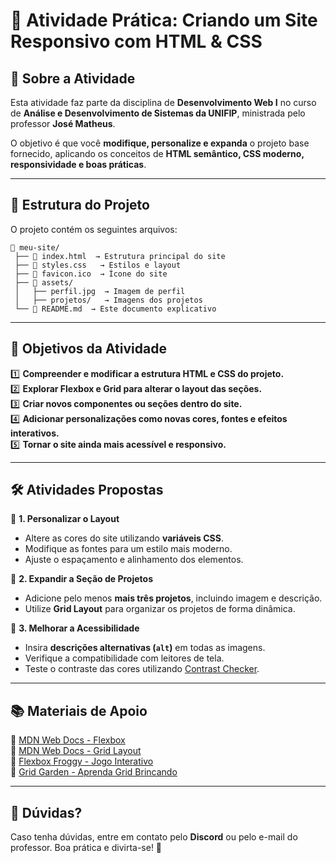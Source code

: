 # 🚀 Atividade Prática: Criando um Site Responsivo com HTML & CSS

## 📌 **Sobre a Atividade**
Esta atividade faz parte da disciplina de **Desenvolvimento Web I** no curso de **Análise e Desenvolvimento de Sistemas da UNIFIP**, ministrada pelo professor **José Matheus**.

O objetivo é que você **modifique, personalize e expanda** o projeto base fornecido, aplicando os conceitos de **HTML semântico, CSS moderno, responsividade e boas práticas**.

---

## 📁 **Estrutura do Projeto**

O projeto contém os seguintes arquivos:

```
📂 meu-site/
 ├── 📄 index.html  → Estrutura principal do site
 ├── 📄 styles.css   → Estilos e layout
 ├── 📄 favicon.ico  → Ícone do site
 ├── 📂 assets/
 │   ├── perfil.jpg  → Imagem de perfil
 │   ├── projetos/   → Imagens dos projetos
 └── 📄 README.md  → Este documento explicativo
```

---

## 🎯 **Objetivos da Atividade**

1️⃣ **Compreender e modificar a estrutura HTML e CSS do projeto.**  
2️⃣ **Explorar Flexbox e Grid para alterar o layout das seções.**  
3️⃣ **Criar novos componentes ou seções dentro do site.**  
4️⃣ **Adicionar personalizações como novas cores, fontes e efeitos interativos.**  
5️⃣ **Tornar o site ainda mais acessível e responsivo.**  

---

## 🛠️ **Atividades Propostas**

🔹 **1. Personalizar o Layout**
   - Altere as cores do site utilizando **variáveis CSS**.
   - Modifique as fontes para um estilo mais moderno.
   - Ajuste o espaçamento e alinhamento dos elementos.

🔹 **2. Expandir a Seção de Projetos**
   - Adicione pelo menos **mais três projetos**, incluindo imagem e descrição.
   - Utilize **Grid Layout** para organizar os projetos de forma dinâmica.

🔹 **3. Melhorar a Acessibilidade**
   - Insira **descrições alternativas (`alt`)** em todas as imagens.
   - Verifique a compatibilidade com leitores de tela.
   - Teste o contraste das cores utilizando [Contrast Checker](https://webaim.org/resources/contrastchecker/).

---

## 📚 **Materiais de Apoio**

🔗 [MDN Web Docs - Flexbox](https://developer.mozilla.org/pt-BR/docs/Web/CSS/CSS_Flexible_Box_Layout/Basic_Concepts_of_Flexbox)  
🔗 [MDN Web Docs - Grid Layout](https://developer.mozilla.org/pt-BR/docs/Web/CSS/CSS_Grid_Layout)  
🔗 [Flexbox Froggy - Jogo Interativo](https://flexboxfroggy.com/)  
🔗 [Grid Garden - Aprenda Grid Brincando](https://cssgridgarden.com/)  

---

## 🤝 **Dúvidas?**
Caso tenha dúvidas, entre em contato pelo **Discord** ou pelo e-mail do professor. Boa prática e divirta-se! 🚀